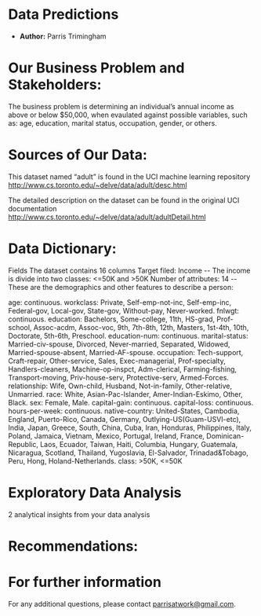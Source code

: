 # **Data Predictions**
- **Author:** Parris Trimingham

# Our Business Problem and Stakeholders:

The business problem is determining an individual’s annual income as above or below $50,000, when evaulated against possible variables, such as:
age, education, marital status, occupation, gender, or others.

# Sources of Our Data:

This dataset named “adult” is found in the UCI machine learning repository
http://www.cs.toronto.edu/~delve/data/adult/desc.html

The detailed description on the dataset can be found in the original UCI documentation
http://www.cs.toronto.edu/~delve/data/adult/adultDetail.html

# Data Dictionary:
Fields
The dataset contains 16 columns
Target filed: Income
-- The income is divide into two classes: <=50K and >50K
Number of attributes: 14
-- These are the demographics and other features to describe a person:

age: continuous.
workclass: Private, Self-emp-not-inc, Self-emp-inc, Federal-gov, Local-gov, State-gov, Without-pay, Never-worked.
fnlwgt: continuous.
education: Bachelors, Some-college, 11th, HS-grad, Prof-school, Assoc-acdm, Assoc-voc, 9th, 7th-8th, 12th, Masters, 1st-4th, 10th, Doctorate, 5th-6th, Preschool.
education-num: continuous.
marital-status: Married-civ-spouse, Divorced, Never-married, Separated, Widowed, Married-spouse-absent, Married-AF-spouse.
occupation: Tech-support, Craft-repair, Other-service, Sales, Exec-managerial, Prof-specialty, Handlers-cleaners, Machine-op-inspct, Adm-clerical, Farming-fishing, Transport-moving, Priv-house-serv, Protective-serv, Armed-Forces.
relationship: Wife, Own-child, Husband, Not-in-family, Other-relative, Unmarried.
race: White, Asian-Pac-Islander, Amer-Indian-Eskimo, Other, Black.
sex: Female, Male.
capital-gain: continuous.
capital-loss: continuous.
hours-per-week: continuous.
native-country: United-States, Cambodia, England, Puerto-Rico, Canada, Germany, Outlying-US(Guam-USVI-etc), India, Japan, Greece, South, China, Cuba, Iran, Honduras, Philippines, Italy, Poland, Jamaica, Vietnam, Mexico, Portugal, Ireland, France, Dominican-Republic, Laos, Ecuador, Taiwan, Haiti, Columbia, Hungary, Guatemala, Nicaragua, Scotland, Thailand, Yugoslavia, El-Salvador, Trinadad&Tobago, Peru, Hong, Holand-Netherlands.
class: >50K, <=50K

# Exploratory Data Analysis
2 analytical insights from your data analysis




# Recommendations:

# For further information
For any additional questions, please contact parrisatwork@gmail.com.
